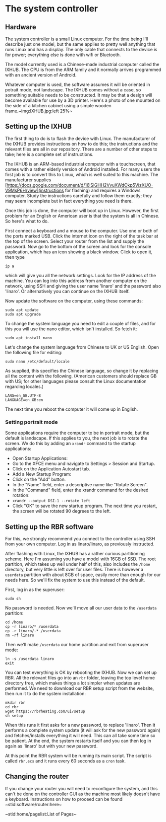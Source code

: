 # The system controller #

## Hardware ##

The system controller is a small Linux computer. For the time being I'll describe just one model, but the same applies to pretty well anything that runs Linux and has a display. The only cable that connects to the device is for power; everything else is done with wifi or Bluetooth.

The model currently used is a Chinese-made industrial computer called the IXHUB. The CPU is from the ARM family and it normally arrives programmed with an ancient version of Android.

Whatever computer is used, the software assumes it will be oriented in potrait mode, not landscape. The IXHUB comes without a case, so something suitable needs to be constructed. It may be that a design will become available for use by a 3D printer. Here's a photo of one mounted on the side of a kitchen cabinet using a simple wooden frame.~img:IXHUB.jpg:left 25%~

## Setting up the IXHUB ##

The first thing to do is to flash the device with Linux. The manufacturer of the IXHUB provides instructions on how to do this; the instructions and the relevant files are all in our repository. There are a number of other steps to take; here is a complete set of instructions.

The IXHUB is an ARM-based industrial computer with a touchscreen, that comes with a rather elderly version of Android installed. For many users the first job is to convert this to Linux, which is well suited to this machine. The manufacturer supplies [https://docs.google.com/document/d/16iSiGHH2VvuXWdOkp5VizXUO-V9MsP6H/view](instructions for flashing) and requires a Windows computer. Study the instructions carefully and follow them exactly; they may seem incomplete but in fact everything you need is there.

Once this job is done, the computer will boot up in Linux. However, the first problem for an English or American user is that the system is all in Chinese. So here's what to do.

First connect a keyboard and a mouse to the computer. Use one or both of the ports marked USB.
Click the internet icon on the right of the task bar at the top of the screen. Select your router from the list and supply the password. Now go to the bottom of the screen and look for the console application, which has an icon showing a black window. Click to open it, then type
```
ip a
```
which will give you all the network settings. Look for the IP address of the machine. You can log into this address from another computer on the network, using SSH and giving the user name 'linaro' and the password also 'linaro'. Or alternatively you can continue on the IXHUB itself.

Now update the software on the computer, using these commands:
```
sudo apt update
sudo apt upgrade
```
To change the system language you need to edit a couple of files, and for this you will use the nano editor, which isn't installed. So fetch it:
```
sudo apt install nano
```
Let's change the system language from Chinese to UK or US English. Open the following file for editing:
```
sudo nano /etc/default/locale
```
As supplied, this specifies the Chinese language, so change it by replacing all the content with the following. (American customers should replace GB with US; for other languages please consult the Linux documentation regarding locales.)
```
LANG=en_GB.UTF-8
LANGUAGE=en_GB:en
```
The next time you reboot the computer it will come up in English.

### Setting portrait mode ###

Some applications require the computer to be in portrait mode, but the default is landscape. If this applies to you, the next job is to rotate the screen. We do this by adding an `xrandr` command to the startup applications:

 - Open Startup Applications:
 - Go to the XFCE menu and navigate to Settings > Session and Startup.
 - Click on the Application Autostart tab.
 - Add a New Startup Program:
 - Click on the "Add" button.
 - In the "Name" field, enter a descriptive name like "Rotate Screen".
 - In the "Command" field, enter the xrandr command for the desired rotation:
 - `xrandr --output DSI-1 --rotate left`
 - Click "OK" to save the new startup program. The next time you restart, the screen will be rotated 90 degrees to the left.

## Setting up the RBR software ##

For this, we strongly recommend you connect to the controller using SSH from your own computer. Log in as linaro/linaro, as previously instructed.

After flashing with Linux, the IXHUB has a rather curious partitioning scheme. Here I'm assuming you have a model with 16GB of SSD. The root partition, which takes up well under half of this, also includes the `/home` directory, but very little is left over for user files. There is however a `userdata` partition with about 8GB of space, easily more than enough for our needs here. So we'll fix the system to use this instead of the default.

First, log in as the superuser:
```
sudo sh
```
No password is needed. Now we'll move all our user data to the `/userdata` partition:
```
cd /home
cp -r linaro/* /userdata
cp -r linaro/.* /userdata
rm -rf linaro
```
Then we'll make `/userdata` our home partition and exit from superuser mode:
```
ln -s /userdata linaro
exit
```
You can test everything is OK by rebooting the IXHUB. Now we can set up RBR. All the relevant files go into an `rbr` folder, leaving the top level home directory free, which makes things a lot simpler when updates are performed. We need to download our RBR setup script from the website, then run it to do the system installation:
```
mkdir rbr
cd rbr
wget https://rbrheating.com/ui/setup
sh setup
```
When this runs it first asks for a new password, to replace 'linaro'. Then it performs a complete system update (it will ask for the new password again) and fetches/installs everything it will need. This can all take some time so be patient. At the end, the system restarts itself and you can then log in again as 'linaro' but with your new password.

At this point the RBR system will be running its main script. The script is called `rbr.ecs` and it runs every 60 seconds as a `cron` task.

## Changing the router ##

If you change your router you will need to reconfigure the system, and this can't be done on the controller GUI as the machine most likely doesn't have a keyboard. Instructions on how to proceed can be found ~stid:software/router:here~

~stid:home/pagelist:List of Pages~
